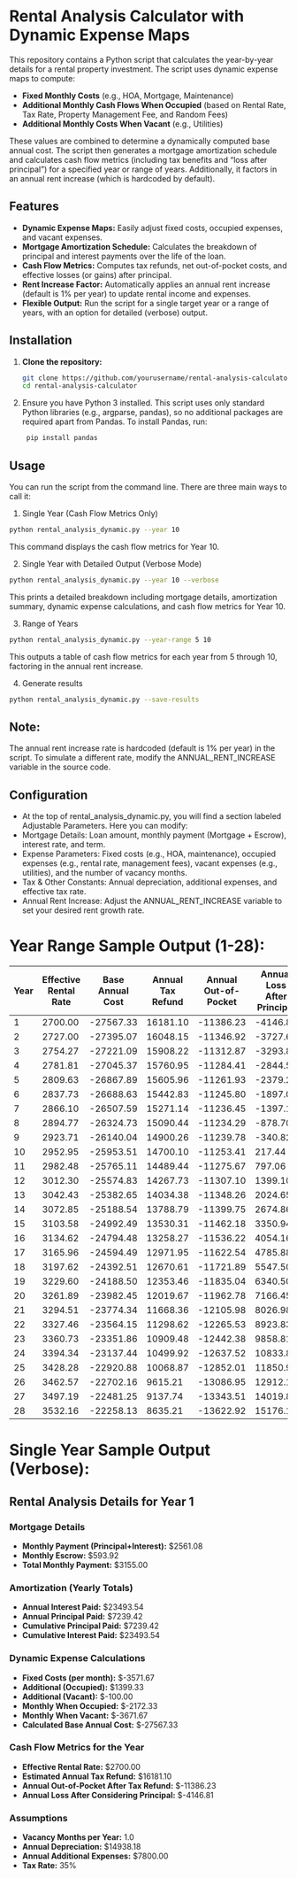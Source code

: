 # Rental Analysis Calculator with Dynamic Expense Maps

This repository contains a Python script that calculates the year-by-year details for a rental property investment. The script uses dynamic expense maps to compute:

- **Fixed Monthly Costs** (e.g., HOA, Mortgage, Maintenance)
- **Additional Monthly Cash Flows When Occupied** (based on Rental Rate, Tax Rate, Property Management Fee, and Random Fees)
- **Additional Monthly Costs When Vacant** (e.g., Utilities)

These values are combined to determine a dynamically computed base annual cost. The script then generates a mortgage amortization schedule and calculates cash flow metrics (including tax benefits and “loss after principal”) for a specified year or range of years. Additionally, it factors in an annual rent increase (which is hardcoded by default).

## Features

- **Dynamic Expense Maps:** Easily adjust fixed costs, occupied expenses, and vacant expenses.
- **Mortgage Amortization Schedule:** Calculates the breakdown of principal and interest payments over the life of the loan.
- **Cash Flow Metrics:** Computes tax refunds, net out-of-pocket costs, and effective losses (or gains) after principal.
- **Rent Increase Factor:** Automatically applies an annual rent increase (default is 1% per year) to update rental income and expenses.
- **Flexible Output:** Run the script for a single target year or a range of years, with an option for detailed (verbose) output.

## Installation

1. **Clone the repository:**

   ```bash
   git clone https://github.com/yourusername/rental-analysis-calculator.git
   cd rental-analysis-calculator
   ```

2. Ensure you have Python 3 installed.
  This script uses only standard Python libraries (e.g., argparse, pandas), so no additional packages are required apart from Pandas. To install Pandas, run:
   ```bash
    pip install pandas
   ```

## Usage
You can run the script from the command line. There are three main ways to call it:

1. Single Year (Cash Flow Metrics Only)
```bash
python rental_analysis_dynamic.py --year 10
```
This command displays the cash flow metrics for Year 10.

2. Single Year with Detailed Output (Verbose Mode)
```bash
python rental_analysis_dynamic.py --year 10 --verbose
```
This prints a detailed breakdown including mortgage details, amortization summary, dynamic expense calculations, and cash flow metrics for Year 10.

3. Range of Years
```bash
python rental_analysis_dynamic.py --year-range 5 10
```
This outputs a table of cash flow metrics for each year from 5 through 10, factoring in the annual rent increase.

4. Generate results
```bash
python rental_analysis_dynamic.py --save-results
```

## Note:
The annual rent increase rate is hardcoded (default is 1% per year) in the script. To simulate a different rate, modify the ANNUAL_RENT_INCREASE variable in the source code.

## Configuration
- At the top of rental_analysis_dynamic.py, you will find a section labeled Adjustable Parameters. Here you can modify:
- Mortgage Details: Loan amount, monthly payment (Mortgage + Escrow), interest rate, and term.
- Expense Parameters: Fixed costs (e.g., HOA, maintenance), occupied expenses (e.g., rental rate, management fees), vacant expenses (e.g., utilities), and the number of vacancy months.
- Tax & Other Constants: Annual depreciation, additional expenses, and effective tax rate.
- Annual Rent Increase: Adjust the ANNUAL_RENT_INCREASE variable to set your desired rent growth rate.


# Year Range Sample Output (1-28):
| Year | Effective Rental Rate | Base Annual Cost | Annual Tax Refund | Annual Out-of-Pocket | Annual Loss After Principal |
|------|-----------------------|------------------|-------------------|----------------------|-----------------------------|
| 1    | 2700.00               | -27567.33       | 16181.10          | -11386.23            | -4146.81                    |
| 2    | 2727.00               | -27395.07       | 16048.15          | -11346.92            | -3727.64                    |
| 3    | 2754.27               | -27221.09       | 15908.22          | -11312.87            | -3293.80                    |
| 4    | 2781.81               | -27045.37       | 15760.95          | -11284.41            | -2844.57                    |
| 5    | 2809.63               | -26867.89       | 15605.96          | -11261.93            | -2379.24                    |
| 6    | 2837.73               | -26688.63       | 15442.83          | -11245.80            | -1897.03                    |
| 7    | 2866.10               | -26507.59       | 15271.14          | -11236.45            | -1397.14                    |
| 8    | 2894.77               | -26324.73       | 15090.44          | -11234.29            | -878.70                     |
| 9    | 2923.71               | -26140.04       | 14900.26          | -11239.78            | -340.82                     |
| 10   | 2952.95               | -25953.51       | 14700.10          | -11253.41            | 217.44                      |
| 11   | 2982.48               | -25765.11       | 14489.44          | -11275.67            | 797.06                      |
| 12   | 3012.30               | -25574.83       | 14267.73          | -11307.10            | 1399.10                     |
| 13   | 3042.43               | -25382.65       | 14034.38          | -11348.26            | 2024.65                     |
| 14   | 3072.85               | -25188.54       | 13788.79          | -11399.75            | 2674.86                     |
| 15   | 3103.58               | -24992.49       | 13530.31          | -11462.18            | 3350.94                     |
| 16   | 3134.62               | -24794.48       | 13258.27          | -11536.22            | 4054.16                     |
| 17   | 3165.96               | -24594.49       | 12971.95          | -11622.54            | 4785.88                     |
| 18   | 3197.62               | -24392.51       | 12670.61          | -11721.89            | 5547.50                     |
| 19   | 3229.60               | -24188.50       | 12353.46          | -11835.04            | 6340.50                     |
| 20   | 3261.89               | -23982.45       | 12019.67          | -11962.78            | 7166.45                     |
| 21   | 3294.51               | -23774.34       | 11668.36          | -12105.98            | 8026.98                     |
| 22   | 3327.46               | -23564.15       | 11298.62          | -12265.53            | 8923.83                     |
| 23   | 3360.73               | -23351.86       | 10909.48          | -12442.38            | 9858.81                     |
| 24   | 3394.34               | -23137.44       | 10499.92          | -12637.52            | 10833.84                    |
| 25   | 3428.28               | -22920.88       | 10068.87          | -12852.01            | 11850.92                    |
| 26   | 3462.57               | -22702.16       | 9615.21           | -13086.95            | 12912.17                    |
| 27   | 3497.19               | -22481.25       | 9137.74           | -13343.51            | 14019.81                    |
| 28   | 3532.16               | -22258.13       | 8635.21           | -13622.92            | 15176.19                    |




# Single Year Sample Output (Verbose):
## Rental Analysis Details for Year 1

### Mortgage Details
- **Monthly Payment (Principal+Interest):** $2561.08  
- **Monthly Escrow:** $593.92  
- **Total Monthly Payment:** $3155.00  

### Amortization (Yearly Totals)
- **Annual Interest Paid:** $23493.54  
- **Annual Principal Paid:** $7239.42  
- **Cumulative Principal Paid:** $7239.42  
- **Cumulative Interest Paid:** $23493.54  

### Dynamic Expense Calculations
- **Fixed Costs (per month):** $-3571.67  
- **Additional (Occupied):** $1399.33  
- **Additional (Vacant):** $-100.00  
- **Monthly When Occupied:** $-2172.33  
- **Monthly When Vacant:** $-3671.67  
- **Calculated Base Annual Cost:** $-27567.33  

### Cash Flow Metrics for the Year
- **Effective Rental Rate:** $2700.00  
- **Estimated Annual Tax Refund:** $16181.10  
- **Annual Out-of-Pocket After Tax Refund:** $-11386.23  
- **Annual Loss After Considering Principal:** $-4146.81  

### Assumptions
- **Vacancy Months per Year:** 1.0  
- **Annual Depreciation:** $14938.18  
- **Annual Additional Expenses:** $7800.00  
- **Tax Rate:** 35%
